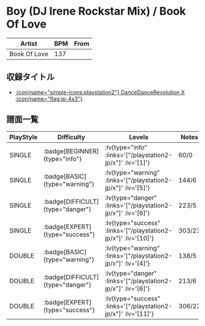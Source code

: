 # Boy (DJ Irene Rockstar Mix) / Book Of Love

|Artist|BPM|From|
|------|---|----|
|Book Of Love|137||

## 収録タイトル

- [ :icon{name="simple-icons:playstation2"} DanceDanceRevolution X :icon{name="flag:jp-4x3"} ](/playstation2-jp/x)

## 譜面一覧

|PlayStyle|Difficulty|Levels|Notes|Movie|
|---------|----------|------|-----|-----|
|SINGLE| :badge[BEGINNER]{type="info"} | :lv{type="info" :links='["/playstation2-jp/x"]' :lv='[1]'} |60/0||
|SINGLE| :badge[BASIC]{type="warning"} | :lv{type="warning" :links='["/playstation2-jp/x"]' :lv='[5]'} |144/6||
|SINGLE| :badge[DIFFICULT]{type="danger"} | :lv{type="danger" :links='["/playstation2-jp/x"]' :lv='[6]'} |223/5||
|SINGLE| :badge[EXPERT]{type="success"} | :lv{type="success" :links='["/playstation2-jp/x"]' :lv='[10]'} |303/23||
|DOUBLE| :badge[BASIC]{type="warning"} | :lv{type="warning" :links='["/playstation2-jp/x"]' :lv='[4]'} |138/5||
|DOUBLE| :badge[DIFFICULT]{type="danger"} | :lv{type="danger" :links='["/playstation2-jp/x"]' :lv='[6]'} |213/6||
|DOUBLE| :badge[EXPERT]{type="success"} | :lv{type="success" :links='["/playstation2-jp/x"]' :lv='[11]'} |306/23||
